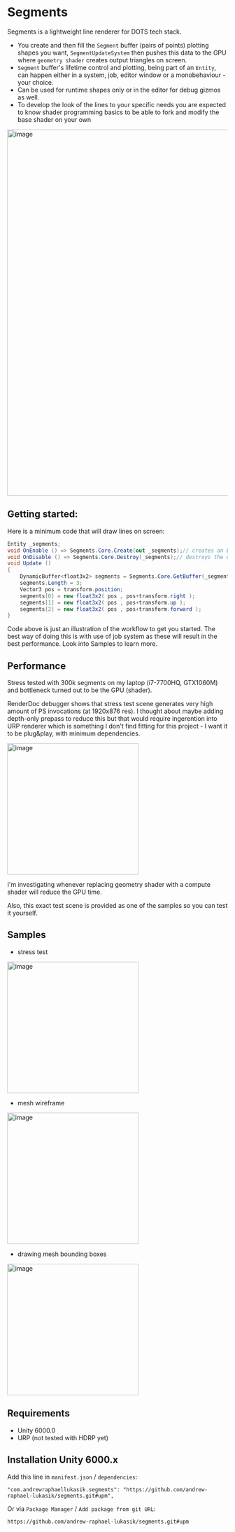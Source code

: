 # Segments

Segments is a lightweight line renderer for DOTS tech stack.

- You create and then fill the `Segment` buffer (pairs of points) plotting shapes you want, `SegmentUpdateSystem` then pushes this data to the GPU where `geometry shader` creates output triangles on screen.
- `Segment` buffer's lifetime control and plotting, being part of an `Entity`, can happen either in a system, job, editor window or a monobehaviour - your choice.
- Can be used for runtime shapes only or in the editor for debug gizmos as well.
- To develop the look of the lines to your specific needs you are expected to know shader programming basics to be able to fork and modify the base shader on your own


<img width="1894" height="837" alt="image" src="https://github.com/user-attachments/assets/dfc38b18-52c0-4e91-af14-1fb9fa2d14a0" />


## Getting started:

Here is a minimum code that will draw lines on screen:

```csharp
Entity _segments;
void OnEnable () => Segments.Core.Create(out _segments);// creates an Entity that will hold all the vertex data and will be responsible for drawing them
void OnDisable () => Segments.Core.Destroy(_segments);// destroys the entity and all data associated with it
void Update ()
{
    DynamicBuffer<float3x2> segments = Segments.Core.GetBuffer(_segments);
    segments.Length = 3;
    Vector3 pos = transform.position;
    segments[0] = new float3x2( pos , pos+transform.right );
    segments[1] = new float3x2( pos , pos+transform.up );
    segments[2] = new float3x2( pos , pos+transform.forward );
}
```

Code above is just an illustration of the workflow to get you started. The best way of doing this is with use of job system as these will result in the best performance. Look into Samples to learn more.


## Performance

Stress tested with 300k segments on my laptop (i7-7700HQ, GTX1060M) and bottleneck turned out to be the GPU (shader).

RenderDoc debugger shows that stress test scene generates very high amount of PS invocations (at 1920x876 res). I thought about maybe adding depth-only prepass to reduce this but that would require ingerention into URP renderer which is something I don't find fitting for this project - I want it to be plug&play, with minimum dependencies.

<img height="300" alt="image" src="https://github.com/user-attachments/assets/c6b02d4f-1620-4708-a37f-56171a2e56c2" />

I'm investigating whenever replacing geometry shader with a compute shader will reduce the GPU time.

Also, this exact test scene is provided as one of the samples so you can test it yourself.

## Samples
- stress test
<img height="300" alt="image" src="https://github.com/user-attachments/assets/8ab05960-c7dc-420b-9300-fadd06554574" />

- mesh wireframe
<img height="300" alt="image" src="https://github.com/user-attachments/assets/b401f24c-e612-4d2e-9640-27e0b330f982" />

- drawing mesh bounding boxes
<img height="300" alt="image" src="https://github.com/user-attachments/assets/3ee90180-6176-469c-8cea-ffa49bd41c76" />


## Requirements
- Unity 6000.0
- URP (not tested with HDRP yet)


## Installation Unity 6000.x
Add this line in `manifest.json` / `dependencies`:
```
"com.andrewraphaellukasik.segments": "https://github.com/andrew-raphael-lukasik/segments.git#upm",
```

Or via `Package Manager` / `Add package from git URL`:
```
https://github.com/andrew-raphael-lukasik/segments.git#upm
```
